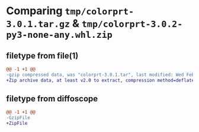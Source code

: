 # Comparing `tmp/colorprt-3.0.1.tar.gz` & `tmp/colorprt-3.0.2-py3-none-any.whl.zip`

## filetype from file(1)

```diff
@@ -1 +1 @@
-gzip compressed data, was "colorprt-3.0.1.tar", last modified: Wed Feb  1 05:20:04 2023, max compression
+Zip archive data, at least v2.0 to extract, compression method=deflate
```

## filetype from diffoscope

```diff
@@ -1 +1 @@
-GzipFile
+ZipFile
```

